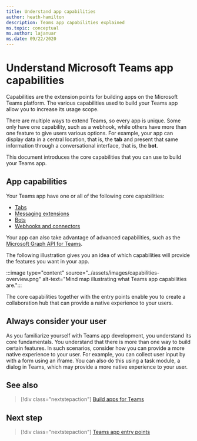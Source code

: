 ```yaml
---
title: Understand app capabilities
author: heath-hamilton
description: Teams app capabilities explained
ms.topic: conceptual
ms.author: lajanuar
ms.date: 09/22/2020
---
```


# Understand Microsoft Teams app capabilities

Capabilities are the extension points for building apps on the Microsoft Teams platform. The various capabilities used to build your Teams app allow you to increase its usage scope.

There are multiple ways to extend Teams, so every app is unique. Some only have one capability, such as a webhook, while others have more than one feature to give users various options. For example, your app can display data in a central location, that is, the **tab** and present that same information through a conversational interface, that is, the **bot**.

This document introduces the core capabilities  that you can use to build your Teams app.

## App capabilities

Your Teams app have one or all of the following core capabilities:

* [Tabs](../tabs/what-are-tabs.md)
* [Messaging extensions](../messaging-extensions/what-are-messaging-extensions.md)
* [Bots](../bots/what-are-bots.md)
* [Webhooks and connectors](../webhooks-and-connectors/what-are-webhooks-and-connectors.md)

Your app can also take advantage of advanced capabilities, such as the [Microsoft Graph API for Teams](https://docs.microsoft.com/graph/teams-concept-overview).

The following illustration gives you an idea of which capabilities will provide the features you want in your app.

:::image type="content" source="../assets/images/capabilities-overview.png" alt-text="Mind map illustrating what Teams app capabilities are.":::

The core capabilities together with the entry points enable you to create a collaboration hub that can provide a native experience to your users. 

## Always consider your user

As you familiarize yourself with Teams app development, you understand its core fundamentals. You understand that there is more than one way to build certain features. In such scenarios, consider how you can provide a more native experience to your user.
For example, you can collect user input by with a form using an iframe. You can also do this using a task module, a dialog in Teams, which may provide a more native experience to your user.

## See also

> [!div class="nextstepaction"]
> [Build apps for Teams](../overview.md)
## Next step

> [!div class="nextstepaction"]
> [Teams app entry points](../concepts/extensibility-points.md)
